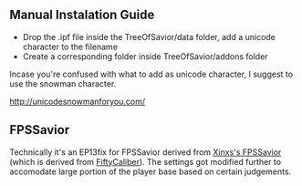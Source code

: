 ## Manual Instalation Guide
* Drop the .ipf file inside the TreeOfSavior/data folder, add a unicode character to the filename
* Create a corresponding <addon name> folder inside TreeOfSavior/addons folder

Incase you're confused with what to add as unicode character, I suggest to use the snowman character.

http://unicodesnowmanforyou.com/

## FPSSavior
Technically it's an EP13fix for FPSSavior derived from [Xinxs's FPSSavior](https://github.com/xinxs/ToS-Addons/tree/master/fpssavior) (which is derived from [FiftyCaliber](https://github.com/FiftyCaliber)). The settings got modified further to accomodate large portion of the player base based on certain judgements.
